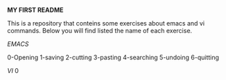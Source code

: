 
**MY FIRST README**

This is a repository that conteins some exercises about emacs and vi commands. Below you will find listed the name of each exercise.

*EMACS*

0-Opening
1-saving
2-cutting
3-pasting
4-searching
5-undoing
6-quitting

*VI*
0
